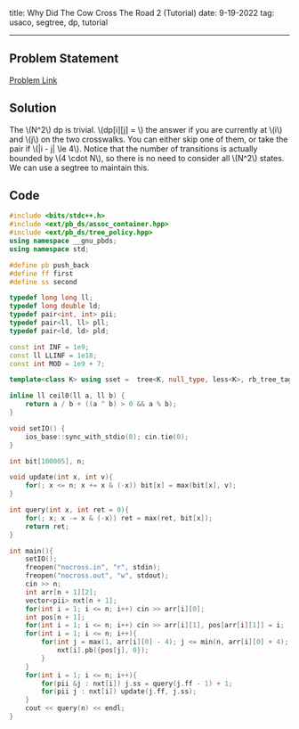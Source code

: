 title: Why Did The Cow Cross The Road 2 (Tutorial)
date: 9-19-2022
tag: usaco, segtree, dp, tutorial

---

## Problem Statement

[Problem Link](http://www.usaco.org/index.php?page=viewproblem2&cpid=721)

## Solution

The \\(N^2\\) dp is trivial. \\(dp[i][j] = \\) the answer if you are currently at \\(i\\) and \\(j\\) on the two crosswalks. You can either skip one of them, or take the pair if \\(|i - j| \le 4\\). Notice that the number of transitions is actually bounded by \\(4 \cdot N\\), so there is no need to consider all \\(N^2\\) states. We can use a segtree to maintain this.

## Code

```c++
#include <bits/stdc++.h>
#include <ext/pb_ds/assoc_container.hpp>
#include <ext/pb_ds/tree_policy.hpp>
using namespace __gnu_pbds;
using namespace std;

#define pb push_back
#define ff first
#define ss second

typedef long long ll;
typedef long double ld;
typedef pair<int, int> pii;
typedef pair<ll, ll> pll;
typedef pair<ld, ld> pld;

const int INF = 1e9;
const ll LLINF = 1e18;
const int MOD = 1e9 + 7;

template<class K> using sset =  tree<K, null_type, less<K>, rb_tree_tag, tree_order_statistics_node_update>;

inline ll ceil0(ll a, ll b) {
    return a / b + ((a ^ b) > 0 && a % b);
}

void setIO() {
    ios_base::sync_with_stdio(0); cin.tie(0);
}

int bit[100005], n;

void update(int x, int v){
    for(; x <= n; x += x & (-x)) bit[x] = max(bit[x], v);
}

int query(int x, int ret = 0){
    for(; x; x -= x & (-x)) ret = max(ret, bit[x]);
    return ret;
}

int main(){
    setIO();
    freopen("nocross.in", "r", stdin);
    freopen("nocross.out", "w", stdout);
    cin >> n;
    int arr[n + 1][2];
    vector<pii> nxt[n + 1];
    for(int i = 1; i <= n; i++) cin >> arr[i][0];
    int pos[n + 1];
    for(int i = 1; i <= n; i++) cin >> arr[i][1], pos[arr[i][1]] = i;
    for(int i = 1; i <= n; i++){
        for(int j = max(1, arr[i][0] - 4); j <= min(n, arr[i][0] + 4); j++){
            nxt[i].pb({pos[j], 0});
        }
    }
    for(int i = 1; i <= n; i++){
        for(pii &j : nxt[i]) j.ss = query(j.ff - 1) + 1;
        for(pii j : nxt[i]) update(j.ff, j.ss);
    }
    cout << query(n) << endl;
}
```